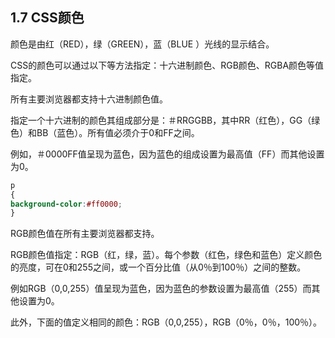 ## 1.7 CSS颜色

 颜色是由红（RED），绿（GREEN），蓝（BLUE ）光线的显示结合。

CSS的颜色可以通过以下等方法指定：十六进制颜色、RGB颜色、RGBA颜色等值指定。

所有主要浏览器都支持十六进制颜色值。

指定一个十六进制的颜色其组成部分是：＃RRGGBB，其中RR（红色），GG（绿色）和BB（蓝色）。所有值必须介于0和FF之间。

例如，＃0000FF值呈现为蓝色，因为蓝色的组成设置为最高值（FF）而其他设置为0。

```css
p
{
background-color:#ff0000;
} 
```
RGB颜色值在所有主要浏览器都支持。

RGB颜色值指定：RGB（红，绿，蓝）。每个参数（红色，绿色和蓝色）定义颜色的亮度，可在0和255之间，或一个百分比值（从0％到100％）之间的整数。

例如RGB（0,0,255）值呈现为蓝色，因为蓝色的参数设置为最高值（255）而其他设置为0。

此外，下面的值定义相同的颜色：RGB（0,0,255），RGB（0％，0％，100％）。
```

```



